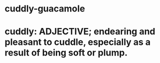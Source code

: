 # cuddly-guacamole

# cuddly: ADJECTIVE; endearing and pleasant to cuddle, especially as a result of being soft or plump.
